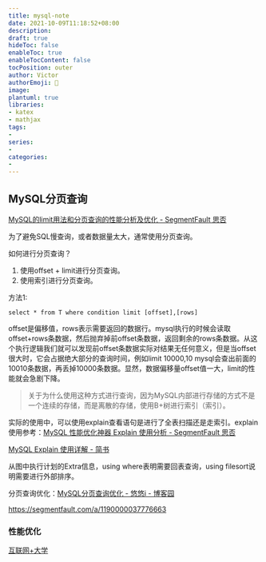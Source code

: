 ```yaml
---
title: mysql-note
date: 2021-10-09T11:18:52+08:00
description:
draft: true
hideToc: false
enableToc: true
enableTocContent: false
tocPosition: outer
author: Victor
authorEmoji: 👻
image:
plantuml: true
libraries:
- katex
- mathjax
tags:
-
series:
-
categories:
-
---
```


















## MySQL分页查询

[MySQL的limit用法和分页查询的性能分析及优化 - SegmentFault 思否](https://segmentfault.com/a/1190000008859706)

为了避免SQL慢查询，或者数据量太大，通常使用分页查询。





如何进行分页查询？

1. 使用offset + limit进行分页查询。
2. 使用索引进行分页查询。



方法1:

```mysql
select * from T where condition limit [offset],[rows]
```

offset是偏移值，rows表示需要返回的数据行。mysql执行的时候会读取offset+rows条数据，然后抛弃掉前offset条数据，返回剩余的rows条数据。从这个执行逻辑我们就可以发现前offset条数据实际对结果无任何意义，但是当offset很大时，它会占据绝大部分的查询时间，例如limit 10000,10 mysql会查出前面的10010条数据，再丢掉10000条数据。显然，数据偏移量offset值一大，limit的性能就会急剧下降。



> 关于为什么使用这种方式进行查询，因为MySQL内部进行存储的方式不是一个连续的存储，而是离散的存储，使用B+树进行索引（索引）。



实际的使用中，可以使用explain查看语句是进行了全表扫描还是走索引。explain使用参考：[MySQL 性能优化神器 Explain 使用分析 - SegmentFault 思否](https://segmentfault.com/a/1190000008131735)

[MySQL Explain 使用详解 - 简书](https://www.jianshu.com/p/22f7824e4235)



从图中执行计划的Extra信息，using where表明需要回表查询，using filesort说明需要进行外部排序。













分页查询优化：[MySQL分页查询优化 - 悠悠i - 博客园](https://www.cnblogs.com/youyoui/p/7851007.html)



https://segmentfault.com/a/1190000037776663













### 性能优化

[互联网+大学](https://daxue.sankuai.com/personal.html#!/courseCenter/course/85487?series_id=0)



















